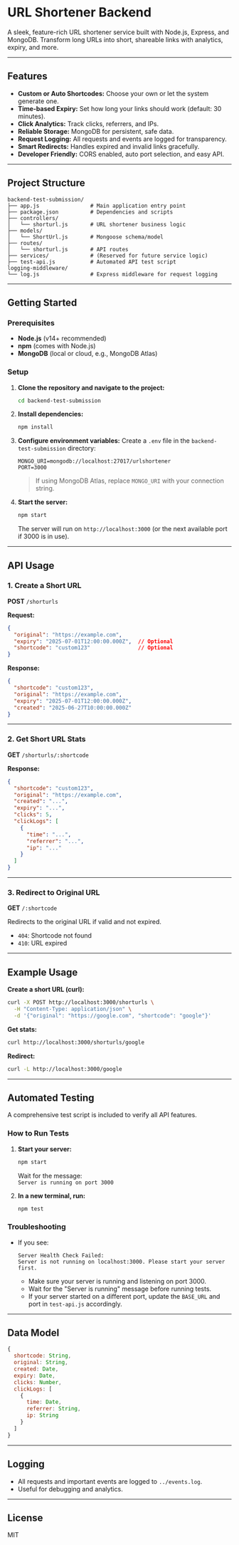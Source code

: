 # URL Shortener Backend

A sleek, feature-rich URL shortener service built with Node.js, Express, and MongoDB. Transform long URLs into short, shareable links with analytics, expiry, and more.

---

## Features

- **Custom or Auto Shortcodes:** Choose your own or let the system generate one.
- **Time-based Expiry:** Set how long your links should work (default: 30 minutes).
- **Click Analytics:** Track clicks, referrers, and IPs.
- **Reliable Storage:** MongoDB for persistent, safe data.
- **Request Logging:** All requests and events are logged for transparency.
- **Smart Redirects:** Handles expired and invalid links gracefully.
- **Developer Friendly:** CORS enabled, auto port selection, and easy API.

---

## Project Structure

```
backend-test-submission/
├── app.js                # Main application entry point
├── package.json          # Dependencies and scripts
├── controllers/
│   └── shorturl.js       # URL shortener business logic
├── models/
│   └── ShortUrl.js       # Mongoose schema/model
├── routes/
│   └── shorturl.js       # API routes
├── services/             # (Reserved for future service logic)
├── test-api.js           # Automated API test script
logging-middleware/
└── log.js                # Express middleware for request logging
```

---

## Getting Started

### Prerequisites

- **Node.js** (v14+ recommended)
- **npm** (comes with Node.js)
- **MongoDB** (local or cloud, e.g., MongoDB Atlas)

### Setup

1. **Clone the repository and navigate to the project:**
   ```bash
   cd backend-test-submission
   ```

2. **Install dependencies:**
   ```bash
   npm install
   ```

3. **Configure environment variables:**
   Create a `.env` file in the `backend-test-submission` directory:
   ```
   MONGO_URI=mongodb://localhost:27017/urlshortener
   PORT=3000
   ```
   > If using MongoDB Atlas, replace `MONGO_URI` with your connection string.

4. **Start the server:**
   ```bash
   npm start
   ```
   The server will run on `http://localhost:3000` (or the next available port if 3000 is in use).

---

## API Usage

### 1. Create a Short URL

**POST** `/shorturls`

**Request:**
```json
{
  "original": "https://example.com",
  "expiry": "2025-07-01T12:00:00.000Z",  // Optional
  "shortcode": "custom123"               // Optional
}
```

**Response:**
```json
{
  "shortcode": "custom123",
  "original": "https://example.com",
  "expiry": "2025-07-01T12:00:00.000Z",
  "created": "2025-06-27T10:00:00.000Z"
}
```

---

### 2. Get Short URL Stats

**GET** `/shorturls/:shortcode`

**Response:**
```json
{
  "shortcode": "custom123",
  "original": "https://example.com",
  "created": "...",
  "expiry": "...",
  "clicks": 5,
  "clickLogs": [
    {
      "time": "...",
      "referrer": "...",
      "ip": "..."
    }
  ]
}
```

---

### 3. Redirect to Original URL

**GET** `/:shortcode`

Redirects to the original URL if valid and not expired.

- `404`: Shortcode not found
- `410`: URL expired

---

## Example Usage

**Create a short URL (curl):**
```bash
curl -X POST http://localhost:3000/shorturls \
  -H "Content-Type: application/json" \
  -d '{"original": "https://google.com", "shortcode": "google"}'
```

**Get stats:**
```bash
curl http://localhost:3000/shorturls/google
```

**Redirect:**
```bash
curl -L http://localhost:3000/google
```

---

## Automated Testing

A comprehensive test script is included to verify all API features.

### How to Run Tests

1. **Start your server:**
   ```bash
   npm start
   ```
   Wait for the message:  
   `Server is running on port 3000`

2. **In a new terminal, run:**
   ```bash
   npm test
   ```

### Troubleshooting

- If you see:
  ```
  Server Health Check Failed:
  Server is not running on localhost:3000. Please start your server first.
  ```
  - Make sure your server is running and listening on port 3000.
  - Wait for the "Server is running" message before running tests.
  - If your server started on a different port, update the `BASE_URL` and port in `test-api.js` accordingly.

---

## Data Model

```js
{
  shortcode: String,
  original: String,
  created: Date,
  expiry: Date,
  clicks: Number,
  clickLogs: [
    {
      time: Date,
      referrer: String,
      ip: String
    }
  ]
}
```

---

## Logging

- All requests and important events are logged to `../events.log`.
- Useful for debugging and analytics.

---

## License

MIT
